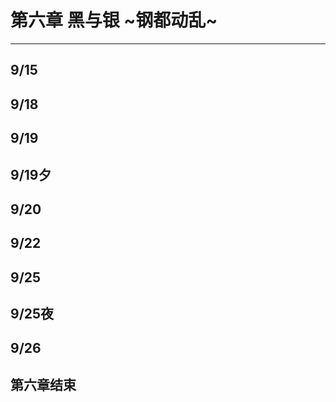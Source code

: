 # 第六章 黑与银 \~钢都动乱\~

---

## 9/15

## 9/18

## 9/19

## 9/19夕

## 9/20

## 9/22

## 9/25

## 9/25夜

## 9/26

## 第六章结束
